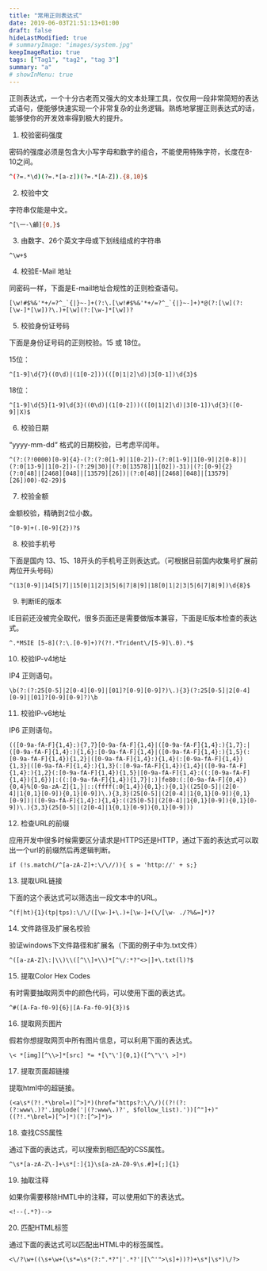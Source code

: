 ```yaml
---
title: "常用正则表达式"
date: 2019-06-03T21:51:13+01:00
draft: false
hideLastModified: true
# summaryImage: "images/system.jpg" 
keepImageRatio: true
tags: ["Tag1", "tag2", "tag 3"]
summary: "a"
# showInMenu: true
---
```


正则表达式，一个十分古老而又强大的文本处理工具，仅仅用一段非常简短的表达式语句，便能够快速实现一个非常复杂的业务逻辑。熟练地掌握正则表达式的话，能够使你的开发效率得到极大的提升。

1. 校验密码强度

密码的强度必须是包含大小写字母和数字的组合，不能使用特殊字符，长度在8-10之间。

```bash
^(?=.*\d)(?=.*[a-z])(?=.*[A-Z]).{8,10}$
```

2. 校验中文

字符串仅能是中文。

```bash
^[\一-\龥]{0,}$
```

3. 由数字、26个英文字母或下划线组成的字符串

```
^\w+$
```

4. 校验E-Mail 地址

同密码一样，下面是E-mail地址合规性的正则检查语句。

```
[\w!#$%&'*+/=?^_`{|}~-]+(?:\.[\w!#$%&'*+/=?^_`{|}~-]+)*@(?:[\w](?:[\w-]*[\w])?\.)+[\w](?:[\w-]*[\w])?
```

5. 校验身份证号码

下面是身份证号码的正则校验。15 或 18位。

15位：

```
^[1-9]\d{7}((0\d)|(1[0-2]))(([0|1|2]\d)|3[0-1])\d{3}$
```

18位：

```
^[1-9]\d{5}[1-9]\d{3}((0\d)|(1[0-2]))(([0|1|2]\d)|3[0-1])\d{3}([0-9]|X)$
```

6. 校验日期

“yyyy-mm-dd“ 格式的日期校验，已考虑平闰年。

```
^(?:(?!0000)[0-9]{4}-(?:(?:0[1-9]|1[0-2])-(?:0[1-9]|1[0-9]|2[0-8])|(?:0[13-9]|1[0-2])-(?:29|30)|(?:0[13578]|1[02])-31)|(?:[0-9]{2}(?:0[48]|[2468][048]|[13579][26])|(?:0[48]|[2468][048]|[13579][26])00)-02-29)$
```

7. 校验金额

金额校验，精确到2位小数。

```
^[0-9]+(.[0-9]{2})?$
```

8. 校验手机号

下面是国内 13、15、18开头的手机号正则表达式。（可根据目前国内收集号扩展前两位开头号码）

```
^(13[0-9]|14[5|7]|15[0|1|2|3|5|6|7|8|9]|18[0|1|2|3|5|6|7|8|9])\d{8}$
```
9. 判断IE的版本

IE目前还没被完全取代，很多页面还是需要做版本兼容，下面是IE版本检查的表达式。
```
^.*MSIE [5-8](?:\.[0-9]+)?(?!.*Trident\/[5-9]\.0).*$
```
10. 校验IP-v4地址

IP4 正则语句。
```
\b(?:(?:25[0-5]|2[0-4][0-9]|[01]?[0-9][0-9]?)\.){3}(?:25[0-5]|2[0-4][0-9]|[01]?[0-9][0-9]?)\b
```
11. 校验IP-v6地址

IP6 正则语句。
```
(([0-9a-fA-F]{1,4}:){7,7}[0-9a-fA-F]{1,4}|([0-9a-fA-F]{1,4}:){1,7}:|([0-9a-fA-F]{1,4}:){1,6}:[0-9a-fA-F]{1,4}|([0-9a-fA-F]{1,4}:){1,5}(:[0-9a-fA-F]{1,4}){1,2}|([0-9a-fA-F]{1,4}:){1,4}(:[0-9a-fA-F]{1,4}){1,3}|([0-9a-fA-F]{1,4}:){1,3}(:[0-9a-fA-F]{1,4}){1,4}|([0-9a-fA-F]{1,4}:){1,2}(:[0-9a-fA-F]{1,4}){1,5}|[0-9a-fA-F]{1,4}:((:[0-9a-fA-F]{1,4}){1,6})|:((:[0-9a-fA-F]{1,4}){1,7}|:)|fe80:(:[0-9a-fA-F]{0,4}){0,4}%[0-9a-zA-Z]{1,}|::(ffff(:0{1,4}){0,1}:){0,1}((25[0-5]|(2[0-4]|1{0,1}[0-9]){0,1}[0-9])\.){3,3}(25[0-5]|(2[0-4]|1{0,1}[0-9]){0,1}[0-9])|([0-9a-fA-F]{1,4}:){1,4}:((25[0-5]|(2[0-4]|1{0,1}[0-9]){0,1}[0-9])\.){3,3}(25[0-5]|(2[0-4]|1{0,1}[0-9]){0,1}[0-9]))
```
12. 检查URL的前缀

应用开发中很多时候需要区分请求是HTTPS还是HTTP，通过下面的表达式可以取出一个url的前缀然后再逻辑判断。
```
if (!s.match(/^[a-zA-Z]+:\/\//)){ s = 'http://' + s;}
```
13. 提取URL链接

下面的这个表达式可以筛选出一段文本中的URL。
```
^(f|ht){1}(tp|tps):\/\/([\w-]+\.)+[\w-]+(\/[\w- ./?%&=]*)?
```

14. 文件路径及扩展名校验

验证windows下文件路径和扩展名（下面的例子中为.txt文件）
```
^([a-zA-Z]\:|\\)\\([^\\]+\\)*[^\/:*?"<>|]+\.txt(l)?$
```
15. 提取Color Hex Codes

有时需要抽取网页中的颜色代码，可以使用下面的表达式。
```
^#([A-Fa-f0-9]{6}|[A-Fa-f0-9]{3})$
```
16. 提取网页图片

假若你想提取网页中所有图片信息，可以利用下面的表达式。
```
\< *[img][^\\>]*[src] *= *[\"\']{0,1}([^\"\'\ >]*)
```
17. 提取页面超链接

提取html中的超链接。
```
(<a\s*(?!.*\brel=)[^>]*)(href="https?:\/\/)((?!(?:(?:www\.)?'.implode('|(?:www\.)?', $follow_list).'))[^"]+)"((?!.*\brel=)[^>]*)(?:[^>]*)>
```
18. 查找CSS属性

通过下面的表达式，可以搜索到相匹配的CSS属性。
```
^\s*[a-zA-Z\-]+\s*[:]{1}\s[a-zA-Z0-9\s.#]+[;]{1}
```
19. 抽取注释

如果你需要移除HMTL中的注释，可以使用如下的表达式。
```
<!--(.*?)-->
```
20. 匹配HTML标签

通过下面的表达式可以匹配出HTML中的标签属性。
```
<\/?\w+((\s+\w+(\s*=\s*(?:".*?"|'.*?'|[\^'">\s]+))?)+\s*|\s*)\/?>
```
